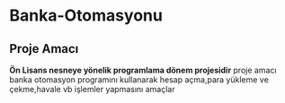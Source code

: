 # Banka-Otomasyonu
## Proje Amacı
**Ön Lisans nesneye yönelik programlama dönem projesidir**
proje amacı banka otomasyon programını kullanarak hesap açma,para yükleme ve çekme,havale vb işlemler yapmasını amaçlar
